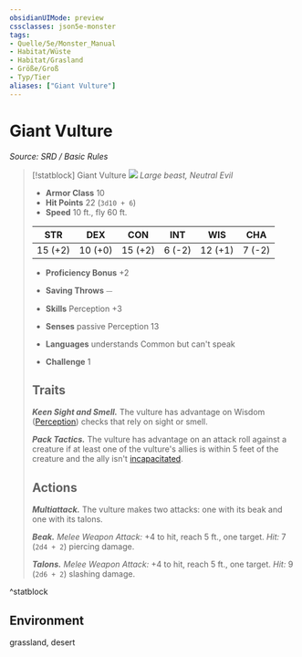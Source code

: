 ```yaml
---
obsidianUIMode: preview
cssclasses: json5e-monster
tags:
- Quelle/5e/Monster_Manual
- Habitat/Wüste
- Habitat/Grasland
- Größe/Groß
- Typ/Tier
aliases: ["Giant Vulture"]
---
```

# Giant Vulture
*Source: SRD / Basic Rules*  

> [!statblock] Giant Vulture
> ![](compendium/bestiary/beast/token/giant-vulture.png#token)
> *Large beast, Neutral Evil*
> 
> - **Armor Class** 10 
> - **Hit Points** 22 (`3d10 + 6`)
> - **Speed** 10 ft., fly 60 ft.
> 
> |STR|DEX|CON|INT|WIS|CHA|
> |:---:|:---:|:---:|:---:|:---:|:---:|
> |15 (+2)|10 (+0)|15 (+2)| 6 (-2)|12 (+1)| 7 (-2)|
> 
> - **Proficiency Bonus** +2
> - **Saving Throws** ⏤
> - **Skills** Perception +3
> - **Senses** passive Perception 13
> 
> - **Languages** understands Common but can't speak
> - **Challenge** 1
> 
> ## Traits
> 
> ***Keen Sight and Smell.*** The vulture has advantage on Wisdom ([Perception](rules/skills.md#Perception)) checks that rely on sight or smell.
> 
> ***Pack Tactics.*** The vulture has advantage on an attack roll against a creature if at least one of the vulture's allies is within 5 feet of the creature and the ally isn't [incapacitated](rules/conditions.md#incapacitated).
> 
> ## Actions
> 
> ***Multiattack.*** The vulture makes two attacks: one with its beak and one with its talons.
> 
> ***Beak.*** *Melee Weapon Attack:* +4 to hit, reach 5 ft., one target. *Hit:* 7 (`2d4 + 2`) piercing damage.
> 
> ***Talons.*** *Melee Weapon Attack:* +4 to hit, reach 5 ft., one target. *Hit:* 9 (`2d6 + 2`) slashing damage.
^statblock

## Environment

grassland, desert